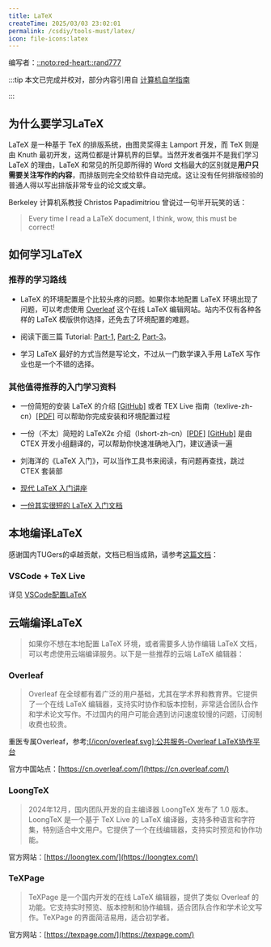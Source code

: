 ```yaml
---
title: LaTeX
createTime: 2025/03/03 23:02:01
permalink: /csdiy/tools-must/latex/
icon: file-icons:latex
---
```


编写者：[::noto:red-heart::rand777](/friends/persons/)

:::tip 本文已完成并校对，部分内容引用自 [计算机自学指南](https://csdiy.wiki/)

:::

## 为什么要学习LaTeX

LaTeX 是一种基于 TeX 的排版系统，由图灵奖得主 Lamport 开发，而 TeX 则是由 Knuth 最初开发，这两位都是计算机界的巨擘。当然开发者强并不是我们学习 LaTeX 的理由，LaTeX 和常见的所见即所得的 Word 文档最大的区别就是**用户只需要关注写作的内容**，而排版则完全交给软件自动完成。这让没有任何排版经验的普通人得以写出排版非常专业的论文或文章。

Berkeley 计算机系教授 Christos Papadimitriou 曾说过一句半开玩笑的话：

> Every time I read a LaTeX document, I think, wow, this must be correct!

## 如何学习LaTeX
### 推荐的学习路线


- LaTeX 的环境配置是个比较头疼的问题。如果你本地配置 LaTeX 环境出现了问题，可以考虑使用 [Overleaf](https://www.overleaf.com/) 这个在线 LaTeX 编辑网站。站内不仅有各种各样的 LaTeX 模版供你选择，还免去了环境配置的难题。

- 阅读下面三篇 Tutorial: [Part-1](https://www.overleaf.com/learn/latex/Free_online_introduction_to_LaTeX_(part_1)), [Part-2](https://www.overleaf.com/learn/latex/Free_online_introduction_to_LaTeX_(part_2)), [Part-3](https://www.overleaf.com/learn/latex/Free_online_introduction_to_LaTeX_(part_3))。

- 学习 LaTeX 最好的方式当然是写论文，不过从一门数学课入手用 LaTeX 写作业也是一个不错的选择。

### 其他值得推荐的入门学习资料
- 一份简短的安装 LaTeX 的介绍 [[GitHub]](https://github.com/OsbertWang/install-latex-guide-zh-cn) 或者 TEX Live 指南（texlive-zh-cn）[[PDF]](https://www.tug.org/texlive/doc/texlive-zh-cn/texlive-zh-cn.pdf) 可以帮助你完成安装和环境配置过程

- 一份（不太）简短的 LaTeX2ε 介绍（lshort-zh-cn）[[PDF]](https://mirror-hk.koddos.net/CTAN/info/lshort/chinese/lshort-zh-cn.pdf) [[GitHub]](https://github.com/CTeX-org/lshort-zh-cn) 是由 CTEX 开发小组翻译的，可以帮助你快速准确地入门，建议通读一遍

- 刘海洋的《LaTeX 入门》，可以当作工具书来阅读，有问题再查找，跳过 CTEX 套装部

- [现代 LaTeX 入门讲座](https://github.com/stone-zeng/latex-talk)

- [一份其实很短的 LaTeX 入门文档](https://liam.page/2014/09/08/latex-introduction/)

## 本地编译LaTeX

感谢国内TUGers的卓越贡献，文档已相当成熟，请参考[这篇文档](https://mirrors.cernet.edu.cn/CTAN/info/install-latex-guide-zh-cn/install-latex-guide-zh-cn.pdf)：


### VSCode + TeX Live

详见 [VSCode配置LaTeX](/campus-wiki/common-software/IDE/VSCode/#vscode配置latex)

## 云端编译LaTeX

> 如果你不想在本地配置 LaTeX 环境，或者需要多人协作编辑 LaTeX 文档，可以考虑使用云端编译服务。以下是一些推荐的云端 LaTeX 编辑器：

### Overleaf

> Overleaf 在全球都有着广泛的用户基础，尤其在学术界和教育界。它提供了一个在线 LaTeX 编辑器，支持实时协作和版本控制，非常适合团队合作和学术论文写作。不过国内的用户可能会遇到访问速度较慢的问题，订阅制收费也较贵。

重医专属Overleaf，参考[:[/icon/overleaf.svg]:公共服务-Overleaf LaTeX协作平台](/public-service/overleaf/)

官方中国站点：[https://cn.overleaf.com/](https://cn.overleaf.com/)

### LoongTeX

> 2024年12月，国内团队开发的自主编译器 LoongTeX 发布了 1.0 版本。LoongTeX 是一个基于 TeX Live 的 LaTeX 编译器，支持多种语言和字符集，特别适合中文用户。它提供了一个在线编辑器，支持实时预览和协作功能。

官方网站：[https://loongtex.com/](https://loongtex.com/)


### TeXPage

> TeXPage 是一个国内开发的在线 LaTeX 编辑器，提供了类似 Overleaf 的功能。它支持实时预览、版本控制和协作编辑，适合团队合作和学术论文写作。TeXPage 的界面简洁易用，适合初学者。

官方网站：[https://texpage.com/](https://texpage.com/)